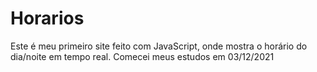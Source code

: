 # Horarios
Este é meu primeiro site feito com JavaScript, onde mostra o horário do dia/noite em tempo real. Comecei meus estudos em 03/12/2021
